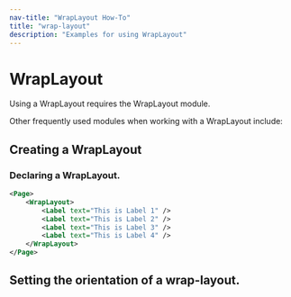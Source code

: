 ```yaml
---
nav-title: "WrapLayout How-To"
title: "wrap-layout"
description: "Examples for using WrapLayout"
---
```

# WrapLayout
Using a WrapLayout requires the WrapLayout module.
<snippet id='wrap-layout-require'/>

Other frequently used modules when working with a WrapLayout include:
<snippet id='wrap-layout-others'/>

## Creating a WrapLayout
<snippet id='wrap-layout-new'/>

### Declaring a WrapLayout.
``` XML
<Page>
    <WrapLayout>
        <Label text="This is Label 1" />
        <Label text="This is Label 2" />
        <Label text="This is Label 3" />
        <Label text="This is Label 4" />
    </WrapLayout>
</Page>
```

## Setting the orientation of a wrap-layout.
<snippet id='wrap-layout-orientation'/>

